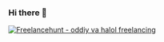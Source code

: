 ### Hi there 👋

<!--
**hojibola03/hojibola03** is a ✨ _special_ ✨ repository because its `README.md` (this file) appears on your GitHub profile.

Here are some ideas to get you started:

- 🔭 I’m currently working on ...
- 🌱 I’m currently learning ...
- 👯 I’m looking to collaborate on ...
- 🤔 I’m looking for help with ...
- 💬 Ask me about ...
- 📫 How to reach me: ...
- 😄 Pronouns: ...
- ⚡ Fun fact: ...
-->

<a href="https://freelancehunt.com/freelancer/hojibola03.html?from=shield&r=L4d63" target="_blank"><img src="https://freelancehunt.com/shields/display/id/1138357/type/rating?style=for-the-badge&amp;lang=ru" alt="Freelancehunt - oddiy va halol freelancing"></a>
